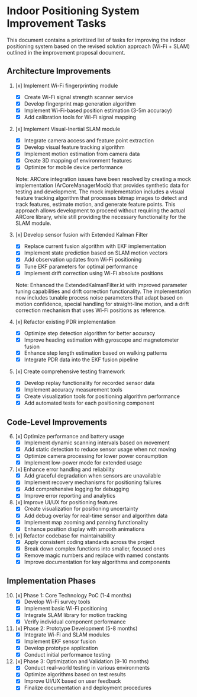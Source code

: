 # Indoor Positioning System Improvement Tasks

This document contains a prioritized list of tasks for improving the indoor positioning system based on the revised solution approach (Wi-Fi + SLAM) outlined in the improvement proposal document.

## Architecture Improvements

1. [x] Implement Wi-Fi fingerprinting module
   - [x] Create Wi-Fi signal strength scanner service
   - [x] Develop fingerprint map generation algorithm
   - [x] Implement Wi-Fi-based position estimation (3-5m accuracy)
   - [x] Add calibration tools for Wi-Fi signal mapping

2. [x] Implement Visual-Inertial SLAM module
   - [x] Integrate camera access and feature point extraction
   - [x] Develop visual feature tracking algorithm
   - [x] Implement motion estimation from camera data
   - [x] Create 3D mapping of environment features
   - [x] Optimize for mobile device performance
   
   Note: ARCore integration issues have been resolved by creating a mock implementation (ArCoreManagerMock) that provides synthetic data for testing and development. The mock implementation includes a visual feature tracking algorithm that processes bitmap images to detect and track features, estimate motion, and generate feature points. This approach allows development to proceed without requiring the actual ARCore library, while still providing the necessary functionality for the SLAM module.

3. [x] Develop sensor fusion with Extended Kalman Filter
   - [x] Replace current fusion algorithm with EKF implementation
   - [x] Implement state prediction based on SLAM motion vectors
   - [x] Add observation updates from Wi-Fi positioning
   - [x] Tune EKF parameters for optimal performance
   - [x] Implement drift correction using Wi-Fi absolute positions
   
   Note: Enhanced the ExtendedKalmanFilter.kt with improved parameter tuning capabilities and drift correction functionality. The implementation now includes tunable process noise parameters that adapt based on motion confidence, special handling for straight-line motion, and a drift correction mechanism that uses Wi-Fi positions as reference.

4. [x] Refactor existing PDR implementation
   - [x] Optimize step detection algorithm for better accuracy
   - [x] Improve heading estimation with gyroscope and magnetometer fusion
   - [x] Enhance step length estimation based on walking patterns
   - [x] Integrate PDR data into the EKF fusion pipeline

5. [x] Create comprehensive testing framework
   - [x] Develop replay functionality for recorded sensor data
   - [x] Implement accuracy measurement tools
   - [x] Create visualization tools for positioning algorithm performance
   - [x] Add automated tests for each positioning component

## Code-Level Improvements

6. [x] Optimize performance and battery usage
   - [x] Implement dynamic scanning intervals based on movement
   - [x] Add static detection to reduce sensor usage when not moving
   - [x] Optimize camera processing for lower power consumption
   - [x] Implement low-power mode for extended usage

7. [x] Enhance error handling and reliability
   - [x] Add graceful degradation when sensors are unavailable
   - [x] Implement recovery mechanisms for positioning failures
   - [x] Add comprehensive logging for debugging
   - [x] Improve error reporting and analytics

8. [x] Improve UI/UX for positioning features
   - [x] Create visualization for positioning uncertainty
   - [x] Add debug overlay for real-time sensor and algorithm data
   - [x] Implement map zooming and panning functionality
   - [x] Enhance position display with smooth animations

9. [x] Refactor codebase for maintainability
   - [x] Apply consistent coding standards across the project
   - [x] Break down complex functions into smaller, focused ones
   - [x] Remove magic numbers and replace with named constants
   - [x] Improve documentation for key algorithms and components

## Implementation Phases

10. [x] Phase 1: Core Technology PoC (1-4 months)
    - [x] Develop Wi-Fi survey tools
    - [x] Implement basic Wi-Fi positioning
    - [x] Integrate SLAM library for motion tracking
    - [x] Verify individual component performance

11. [x] Phase 2: Prototype Development (5-8 months)
    - [x] Integrate Wi-Fi and SLAM modules
    - [x] Implement EKF sensor fusion
    - [x] Develop prototype application
    - [x] Conduct initial performance testing

12. [x] Phase 3: Optimization and Validation (9-10 months)
    - [x] Conduct real-world testing in various environments
    - [x] Optimize algorithms based on test results
    - [x] Improve UI/UX based on user feedback
    - [x] Finalize documentation and deployment procedures
